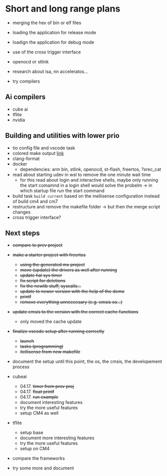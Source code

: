 # Short and long range plans

* merging the hex of bin or elf files
* loading the application for release mode
* loadign the application for debug mode
* use of the cross trigger interface
* openocd or stlink

* research about isa, nn acceleratos...
* try compilers

## Ai compilers

* cube ai
* tflite
* nvidia

## Building and utilities with lower prio

* tio config file and vscode task
* colored make output [link](https://stackoverflow.com/questions/6436563/how-can-i-highlight-the-warning-and-error-lines-in-the-make-output)
* clang-format
* docker
  * dependencies: arm bin, stlink, openocd, st-flash, freertos, ?srec_cat
* read about starting udev in wsl to remove the one minute wait time
  * for this read about login and interactive shells, maybe only running the start comamnd in a login shell would solve the probelm -> in which startup file run the start command
* build task `build current` based on the inellisense configuration instead of build cm4 and cm7
* restructure and remove the makefile folder -> but then the merge script changes
* cross trigger interface?

## Next steps

* ~~compare to prev project~~
* ~~make a starter project with freertos~~
  * ~~using the generated mx project~~
  * ~~move (update) the drivers as well after running~~
  * ~~update hal sys timer~~
  * ~~fix script for deletions~~
  * ~~fix the newlib stuff, syscalls...~~
  * ~~update to newer version with the help of the demo~~
  * ~~printf~~
  * ~~remove everything unneccesary (e.g. cmsis os...)~~
* ~~update cmsis to the version with the correct cache functions~~
  * only moved the cache update
* ~~finalize vscode setup after running correctly~~
  * ~~launch~~
  * ~~tasks (programming)~~
  * ~~itellisense from new makefile~~
* document the setup until this point, the os, the cmsis, the developement process

* cubeai
  * 04.17. ~~timer from prev proj~~
  * 04.17. ~~float printf~~
  * 04.17. ~~run example~~
  * document interesting features
  * try the more useful features
  * setup CM4 as well
* tflite
  * setup base
  * document more interesting features
  * try the more useful features
  * setup on CM4
* compare the frameworks
* try some more and document
